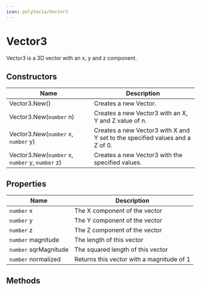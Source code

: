 ```yaml
---
icon: polytoria/Vector3
---
```


# Vector3

Vector3 is a 3D vector with an x, y and z component.

## Constructors

| Name                                            | Description                                                                  |
| ----------------------------------------------- | ---------------------------------------------------------------------------- |
| Vector3.New()                                   | Creates a new Vector.                                                        |
| Vector3.New(`number` n)                         | Creates a new Vector3 with an X, Y and Z value of n.                         |
| Vector3.New(`number` x, `number` y)             | Creates a new Vector3 with X and Y set to the specified values and a Z of 0. |
| Vector3.New(`number` x, `number` y, `number` z) | Creates a new Vector3 with the specified values.                             |

## Properties

| Name                  | Description                               |
| --------------------- | ----------------------------------------- |
| `number` x            | The X component of the vector             |
| `number` y            | The Y component of the vector             |
| `number` z            | The Z component of the vector             |
| `number` magnitude    | The length of this vector                 |
| `number` sqrMagnitude | The squared length of this vector         |
| `number` normalized   | Returns this vector with a magnitude of 1 |

## Methods
